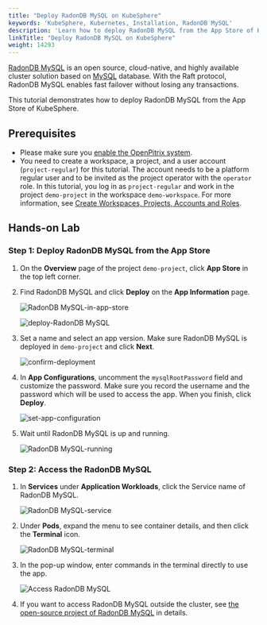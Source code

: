 ```yaml
---
title: "Deploy RadonDB MySQL on KubeSphere"
keywords: 'KubeSphere, Kubernetes, Installation, RadonDB MySQL'
description: 'Learn how to deploy RadonDB MySQL from the App Store of KubeSphere and access its service.'
linkTitle: "Deploy RadonDB MySQL on KubeSphere"
weight: 14293
---
```


[RadonDB MySQL](https://github.com/radondb/radondb-mysql-kubernetes) is an open source, cloud-native, and highly available cluster solution based on [MySQL](https://MySQL.org) database. With the Raft protocol, RadonDB MySQL enables fast failover without losing any transactions.

This tutorial demonstrates how to deploy RadonDB MySQL from the App Store of KubeSphere.

## Prerequisites

- Please make sure you [enable the OpenPitrix system](../../../pluggable-components/app-store/).
- You need to create a workspace, a project, and a user account (`project-regular`) for this tutorial. The account needs to be a platform regular user and to be invited as the project operator with the `operator` role. In this tutorial, you log in as `project-regular` and work in the project `demo-project` in the workspace `demo-workspace`. For more information, see [Create Workspaces, Projects, Accounts and Roles](../../../quick-start/create-workspace-and-project/).

## Hands-on Lab

### Step 1: Deploy RadonDB MySQL from the App Store

1. On the **Overview** page of the project `demo-project`, click **App Store** in the top left corner.

2. Find RadonDB MySQL and click **Deploy** on the **App Information** page.

   ![RadonDB MySQL-in-app-store](/images/docs/appstore/built-in-apps/radondb-mysql-app/radondb-mysql-in-app-store.png)

   ![deploy-RadonDB MySQL](/images/docs/appstore/built-in-apps/radondb-mysql-app/deploy-radondb-mysql.png)

3. Set a name and select an app version. Make sure RadonDB MySQL is deployed in `demo-project` and click **Next**.

   ![confirm-deployment](/images/docs/appstore/built-in-apps/radondb-mysql-app/confirm-deployment.png)

4. In **App Configurations**, uncomment the `mysqlRootPassword` field and customize the password. Make sure you record the username and the password which will be used to access the app. When you finish, click **Deploy**.

   ![set-app-configuration](/images/docs/appstore/built-in-apps/radondb-mysql-app/set-app-configuration.png)

5. Wait until RadonDB MySQL is up and running.

   ![RadonDB MySQL-running](/images/docs/appstore/built-in-apps/radondb-mysql-app/radondb-mysql-running.png)

### Step 2: Access the RadonDB MySQL

1. In **Services** under **Application Workloads**, click the Service name of RadonDB MySQL.

   ![RadonDB MySQL-service](/images/docs/appstore/built-in-apps/radondb-mysql-app/radondb-mysql-service.png)

2. Under **Pods**, expand the menu to see container details, and then click the **Terminal** icon.

   ![RadonDB MySQL-terminal](/images/docs/appstore/built-in-apps/radondb-mysql-app/radondb-mysql-terminal.png)

3. In the pop-up window, enter commands in the terminal directly to use the app.

   ![Access RadonDB MySQL](/images/docs/appstore/built-in-apps/radondb-mysql-app/radondb-mysql-service-terminal.png)

4. If you want to access RadonDB MySQL outside the cluster, see [the open-source project of RadonDB MySQL](https://github.com/radondb/radondb-mysql-kubernetes) in details.
